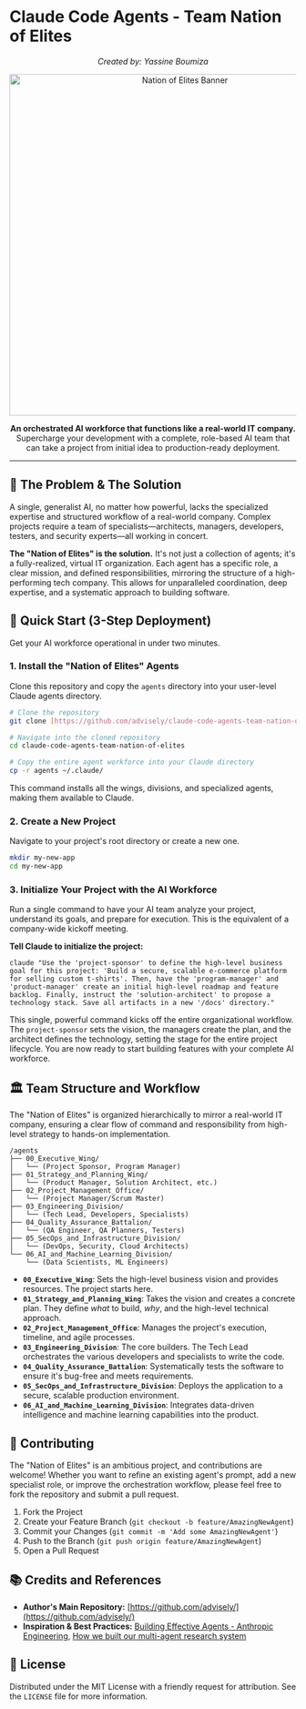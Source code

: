 # Claude Code Agents - Team Nation of Elites

<p align="center">
  <em>Created by: Yassine Boumiza</em>
</p>

<p align="center">
  <img src="https://i.imgur.com/9g2s1Yy.jpg" alt="Nation of Elites Banner" width="600"/>
</p>

<p align="center">
  <strong>An orchestrated AI workforce that functions like a real-world IT company.</strong>
  <br />
  Supercharge your development with a complete, role-based AI team that can take a project from initial idea to production-ready deployment.
</p>

---

## 🎯 The Problem & The Solution

A single, generalist AI, no matter how powerful, lacks the specialized expertise and structured workflow of a real-world company. Complex projects require a team of specialists—architects, managers, developers, testers, and security experts—all working in concert.

**The "Nation of Elites" is the solution.** It's not just a collection of agents; it's a fully-realized, virtual IT organization. Each agent has a specific role, a clear mission, and defined responsibilities, mirroring the structure of a high-performing tech company. This allows for unparalleled coordination, deep expertise, and a systematic approach to building software.

## 🚀 Quick Start (3-Step Deployment)

Get your AI workforce operational in under two minutes.

### 1. Install the "Nation of Elites" Agents

Clone this repository and copy the `agents` directory into your user-level Claude agents directory.

```bash
# Clone the repository
git clone [https://github.com/advisely/claude-code-agents-team-nation-of-elites.git](https://github.com/advisely/claude-code-agents-team-nation-of-elites.git)

# Navigate into the cloned repository
cd claude-code-agents-team-nation-of-elites

# Copy the entire agent workforce into your Claude directory
cp -r agents ~/.claude/
```

This command installs all the wings, divisions, and specialized agents, making them available to Claude.

### 2. Create a New Project

Navigate to your project's root directory or create a new one.

```bash
mkdir my-new-app
cd my-new-app
```

### 3. Initialize Your Project with the AI Workforce

Run a single command to have your AI team analyze your project, understand its goals, and prepare for execution. This is the equivalent of a company-wide kickoff meeting.

**Tell Claude to initialize the project:**
```
claude "Use the 'project-sponsor' to define the high-level business goal for this project: 'Build a secure, scalable e-commerce platform for selling custom t-shirts'. Then, have the 'program-manager' and 'product-manager' create an initial high-level roadmap and feature backlog. Finally, instruct the 'solution-architect' to propose a technology stack. Save all artifacts in a new '/docs' directory."
```

This single, powerful command kicks off the entire organizational workflow. The `project-sponsor` sets the vision, the managers create the plan, and the architect defines the technology, setting the stage for the entire project lifecycle. You are now ready to start building features with your complete AI workforce.

## 🏛️ Team Structure and Workflow

The "Nation of Elites" is organized hierarchically to mirror a real-world IT company, ensuring a clear flow of command and responsibility from high-level strategy to hands-on implementation.

```
/agents
├── 00_Executive_Wing/
│   └── (Project Sponsor, Program Manager)
├── 01_Strategy_and_Planning_Wing/
│   └── (Product Manager, Solution Architect, etc.)
├── 02_Project_Management_Office/
│   └── (Project Manager/Scrum Master)
├── 03_Engineering_Division/
│   └── (Tech Lead, Developers, Specialists)
├── 04_Quality_Assurance_Battalion/
│   └── (QA Engineer, QA Planners, Testers)
├── 05_SecOps_and_Infrastructure_Division/
│   └── (DevOps, Security, Cloud Architects)
└── 06_AI_and_Machine_Learning_Division/
    └── (Data Scientists, ML Engineers)
```

-   **`00_Executive_Wing`**: Sets the high-level business vision and provides resources. The project starts here.
-   **`01_Strategy_and_Planning_Wing`**: Takes the vision and creates a concrete plan. They define *what* to build, *why*, and the high-level technical approach.
-   **`02_Project_Management_Office`**: Manages the project's execution, timeline, and agile processes.
-   **`03_Engineering_Division`**: The core builders. The Tech Lead orchestrates the various developers and specialists to write the code.
-   **`04_Quality_Assurance_Battalion`**: Systematically tests the software to ensure it's bug-free and meets requirements.
-   **`05_SecOps_and_Infrastructure_Division`**: Deploys the application to a secure, scalable production environment.
-   **`06_AI_and_Machine_Learning_Division`**: Integrates data-driven intelligence and machine learning capabilities into the product.

## 🤝 Contributing

The "Nation of Elites" is an ambitious project, and contributions are welcome! Whether you want to refine an existing agent's prompt, add a new specialist role, or improve the orchestration workflow, please feel free to fork the repository and submit a pull request.

1.  Fork the Project
2.  Create your Feature Branch (`git checkout -b feature/AmazingNewAgent`)
3.  Commit your Changes (`git commit -m 'Add some AmazingNewAgent'`)
4.  Push to the Branch (`git push origin feature/AmazingNewAgent`)
5.  Open a Pull Request

## 📚 Credits and References

-   **Author's Main Repository:** [https://github.com/advisely/](https://github.com/advisely/)
-   **Inspiration & Best Practices:** [Building Effective Agents - Anthropic Engineering](https://www.anthropic.com/engineering/building-effective-agents), [How we built our multi-agent research system](https://www.anthropic.com/engineering/built-multi-agent-research-system)

## 📄 License

Distributed under the MIT License with a friendly request for attribution. See the `LICENSE` file for more information.

